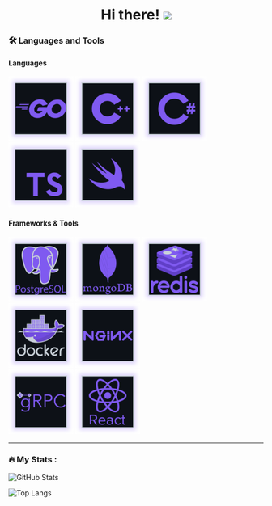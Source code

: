 <div align="center">
  <h1>
    Hi there!
    <img src="https://media.giphy.com/media/hvRJCLFzcasrR4ia7z/giphy.gif" width="30px"/>
  </h1>
</div>

### :hammer_and_wrench: Languages and Tools

#### Languages
<div>
  <img width="128" height="128" src="https://github.com/SV3TLuV/SV3TLuV/blob/main/assets/icons/go.svg" alt="Go"/>
  <img width="128" height="128" src="https://github.com/SV3TLuV/SV3TLuV/blob/main/assets/icons/cpp.svg" alt="C++"/>
  <img width="128" height="128" src="https://github.com/SV3TLuV/SV3TLuV/blob/main/assets/icons/csharp.svg" alt="C#"/>
  <img width="128" height="128" src="https://github.com/SV3TLuV/SV3TLuV/blob/main/assets/icons/ts.svg" alt="TS"/>
  <img width="128" height="128" src="https://github.com/SV3TLuV/SV3TLuV/blob/main/assets/icons/swift.svg" alt="Swift"/>
</div>

#### Frameworks & Tools
<div>
  <img width="128" height="128" src="https://github.com/SV3TLuV/SV3TLuV/blob/main/assets/icons/postgres.svg" alt="Postgres"/>
  <img width="128" height="128" src="https://github.com/SV3TLuV/SV3TLuV/blob/main/assets/icons/mongo.svg" alt="MongoDB"/>
  <img width="128" height="128" src="https://github.com/SV3TLuV/SV3TLuV/blob/main/assets/icons/redis.svg" alt="Redis"/>
  <img width="128" height="128" src="https://github.com/SV3TLuV/SV3TLuV/blob/main/assets/icons/docker.svg" alt="Docker"/>
  <img width="128" height="128" src="https://github.com/SV3TLuV/SV3TLuV/blob/main/assets/icons/nginx.svg" alt="Nginx"/>
</div>
<div>
  <img width="128" height="128" src="https://github.com/SV3TLuV/SV3TLuV/blob/main/assets/icons/grpc.svg" alt="gRPC"/>
  <img width="128" height="128" src="https://github.com/SV3TLuV/SV3TLuV/blob/main/assets/icons/react.svg" alt="React"/>
</div>

---
### :fire: My Stats :

![GitHub Stats](https://github-readme-stats-sv3tluv.vercel.app/api?username=SV3TLuV&show_icons=true&theme=midnight-purple)

![Top Langs](https://github-readme-stats-sv3tluv.vercel.app/api/top-langs/?username=SV3TLuV&layout=compact&theme=midnight-purple)
